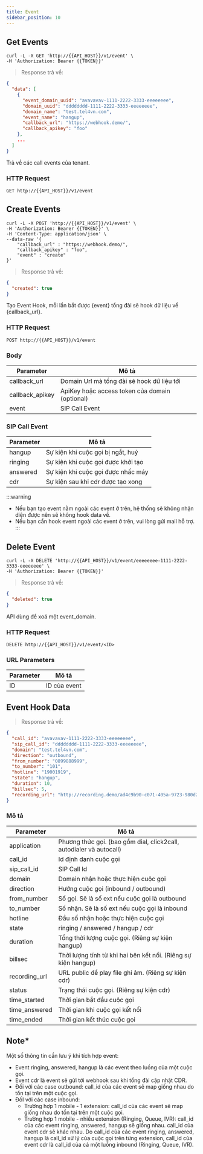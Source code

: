 ```yaml
---
title: Event
sidebar_position: 10
---
```



## Get Events

```shell
curl -L -X GET 'http://{{API_HOST}}/v1/event' \
-H 'Authorization: Bearer {{TOKEN}}'
```

> Response trả về:

```json
{
  "data": [
    {
      "event_domain_uuid": "avavavav-1111-2222-3333-eeeeeeee",
      "domain_uuid": "dddddddd-1111-2222-3333-eeeeeeee",
      "domain_name": "test.tel4vn.com",
      "event_name": "hangup",
      "callback_url": "https://webhook.demo/",
      "callback_apikey": "foo"
    },
    ...
  ]
}
```

Trả về các call events của tenant.

### HTTP Request

`GET http://{{API_HOST}}/v1/event`

## Create Events

```shell
curl -L -X POST 'http://{{API_HOST}}/v1/event' \
-H 'Authorization: Bearer {{TOKEN}}' \
-H 'Content-Type: application/json' \
--data-raw '{
    "callback_url" : "https://webhook.demo/",
    "callback_apikey" : "foo",
    "event" : "create"
}'
```

> Response trả về:

```json
{
  "created": true
}
```

Tạo Event Hook, mỗi lần bắt được {event} tổng đài sẽ hook dữ liệu về {callback_url}.

### HTTP Request

`POST http://{{API_HOST}}/v1/event`

### Body

| Parameter       | Mô tả                                          |
| --------------- | ---------------------------------------------- |
| callback_url    | Domain Url mà tổng đài sẽ hook dữ liệu tới     |
| callback_apikey | ApiKey hoặc access token của domain (optional) |
| event           | SIP Call Event                                 |

### SIP Call Event

| Parameter | Mô tả                              |
| --------- | ---------------------------------- |
| hangup    | Sự kiện khi cuộc gọi bị ngắt, huỷ  |
| ringing   | Sự kiện khi cuộc gọi được khởi tạo |
| answered  | Sự kiện khi cuộc gọi được nhấc máy |
| cdr       | Sự kiện sau khi cdr được tạo xong  |

:::warning
- Nếu bạn tạo event nằm ngoài các event ở trên, hệ thống sẽ không nhận diện được nên sẽ không hook data về.
- Nếu bạn cần hook event ngoài các event ở trên, vui lòng gửi mail hỗ trợ.
:::
## Delete Event

```shell
curl -L -X DELETE 'http://{{API_HOST}}/v1/event/eeeeeeee-1111-2222-3333-eeeeeeee' \
-H 'Authorization: Bearer {{TOKEN}}'
```

> Response trả về:

```json
{
  "deleted": true
}
```

API dùng để xoá một event_domain.

### HTTP Request

`DELETE http://{{API_HOST}}/v1/event/<ID>`

### URL Parameters

| Parameter | Mô tả        |
| --------- | ------------ |
| ID        | ID của event |

## Event Hook Data

> Response trả về:

```json
{
  "call_id": "avavavav-1111-2222-3333-eeeeeeee",
  "sip_call_id": "dddddddd-1111-2222-3333-eeeeeeee",
  "domain": "test.tel4vn.com",
  "direction": "outbound",
  "from_number": "0899888999",
  "to_number": "101",
  "hotline": "19001919",
  "state": "hangup",
  "duration": 10,
  "billsec": 5,
  "recording_url": "http://recording.demo/ad4c9b90-c071-405a-9723-980d2e5e1623"
}
```

### Mô tả

| Parameter     | Mô tả                                                               |
| ------------- | ------------------------------------------------------------------- |
| application   | Phương thức gọi. (bao gồm dial, click2call, autodialer và autocall) |
| call_id       | Id định danh cuộc gọi                                               |
| sip_call_id   | SIP Call Id                                                         |
| domain        | Domain nhận hoặc thực hiện cuộc gọi                                 |
| direction     | Hướng cuộc gọi (inbound / outbound)                                 |
| from_number   | Số gọi. Sẽ là số ext nếu cuộc gọi là outbound                       |
| to_number     | Số nhận. Sẽ là số ext nếu cuộc gọi là inbound                       |
| hotline       | Đầu số nhận hoặc thực hiện cuộc gọi                                 |
| state         | ringing / answered / hangup / cdr                                   |
| duration      | Tổng thời lượng cuộc gọi. (Riêng sự kiện hangup)                    |
| billsec       | Thời lượng tính từ khi hai bên kết nối. (Riêng sự kiện hangup)      |
| recording_url | URL public để play file ghi âm. (Riêng sự kiện cdr)                 |
| status        | Trạng thái cuộc gọi. (Riêng sự kiện cdr)                            |
| time_started  | Thời gian bắt đầu cuộc gọi                                          |
| time_answered | Thời gian khi cuộc gọi kết nối                                      |
| time_ended    | Thời gian kết thúc cuộc gọi                                         |

## Note\*

Một số thông tin cần lưu ý khi tích hợp event:

- Event ringing, answered, hangup là các event theo luồng của một cuộc gọi.
- Event cdr là event sẽ gửi tới webhook sau khi tổng đài cập nhật CDR.
- Đối với các case outbound: call_id của các event sẽ map giống nhau do tồn tại trên một cuộc gọi.
- ĐốI với các case inbound:
  - Trường hợp 1 mobile - 1 extension: call_id của các event sẽ map giống nhau do tồn tại trên một cuộc gọi.
  - Trường hợp 1 mobile - nhiều extension (Ringing, Queue, IVR): call_id của các event ringing, answered, hangup sẽ giống nhau. call_id của event cdr sẽ khác nhau. Do call_id của các event ringing, answered, hangup là call_id xử lý của cuộc gọi trên từng extension, call_id của event cdr là call_id của cả một luồng inbound (Ringing, Queue, IVR).